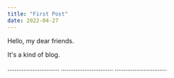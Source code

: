 ```yaml
---
title: "First Post"
date: 2022-04-27
---
```


Hello, my dear friends.

It's a kind of blog.

.............................
.............................
.............................
